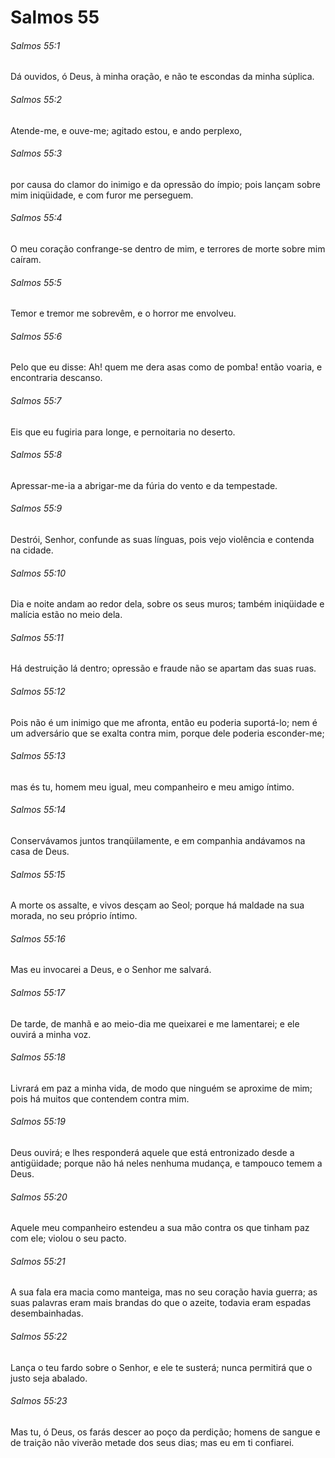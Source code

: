 # Salmos 55

###### Salmos 55:1

Dá ouvidos, ó Deus, à minha oração, e não te escondas da minha súplica.

###### Salmos 55:2

Atende-me, e ouve-me; agitado estou, e ando perplexo,

###### Salmos 55:3

por causa do clamor do inimigo e da opressão do ímpio; pois lançam sobre mim iniqüidade, e com furor me perseguem.

###### Salmos 55:4

O meu coração confrange-se dentro de mim, e terrores de morte sobre mim caíram.

###### Salmos 55:5

Temor e tremor me sobrevêm, e o horror me envolveu.

###### Salmos 55:6

Pelo que eu disse: Ah! quem me dera asas como de pomba! então voaria, e encontraria descanso.

###### Salmos 55:7

Eis que eu fugiria para longe, e pernoitaria no deserto.

###### Salmos 55:8

Apressar-me-ia a abrigar-me da fúria do vento e da tempestade.

###### Salmos 55:9

Destrói, Senhor, confunde as suas línguas, pois vejo violência e contenda na cidade.

###### Salmos 55:10

Dia e noite andam ao redor dela, sobre os seus muros; também iniqüidade e malícia estão no meio dela.

###### Salmos 55:11

Há destruição lá dentro; opressão e fraude não se apartam das suas ruas.

###### Salmos 55:12

Pois não é um inimigo que me afronta, então eu poderia suportá-lo; nem é um adversário que se exalta contra mim, porque dele poderia esconder-me;

###### Salmos 55:13

mas és tu, homem meu igual, meu companheiro e meu amigo íntimo.

###### Salmos 55:14

Conservávamos juntos tranqüilamente, e em companhia andávamos na casa de Deus.

###### Salmos 55:15

A morte os assalte, e vivos desçam ao Seol; porque há maldade na sua morada, no seu próprio íntimo.

###### Salmos 55:16

Mas eu invocarei a Deus, e o Senhor me salvará.

###### Salmos 55:17

De tarde, de manhã e ao meio-dia me queixarei e me lamentarei; e ele ouvirá a minha voz.

###### Salmos 55:18

Livrará em paz a minha vida, de modo que ninguém se aproxime de mim; pois há muitos que contendem contra mim.

###### Salmos 55:19

Deus ouvirá; e lhes responderá aquele que está entronizado desde a antigüidade; porque não há neles nenhuma mudança, e tampouco temem a Deus.

###### Salmos 55:20

Aquele meu companheiro estendeu a sua mão contra os que tinham paz com ele; violou o seu pacto.

###### Salmos 55:21

A sua fala era macia como manteiga, mas no seu coração havia guerra; as suas palavras eram mais brandas do que o azeite, todavia eram espadas desembainhadas.

###### Salmos 55:22

Lança o teu fardo sobre o Senhor, e ele te susterá; nunca permitirá que o justo seja abalado.

###### Salmos 55:23

Mas tu, ó Deus, os farás descer ao poço da perdição; homens de sangue e de traição não viverão metade dos seus dias; mas eu em ti confiarei.

